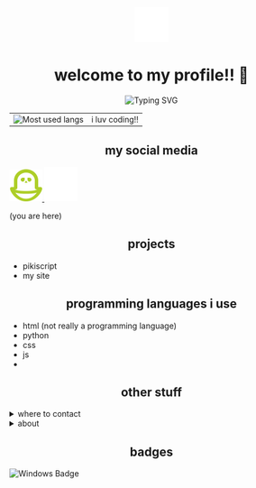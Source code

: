 <div align="center">
  <a href="#">
    <img src="ASSETS/github.svg" alt="github" height="61px">
  </a>
</div>

<div align="center">

  # welcome to my profile!! 👋
  
</div>

<div align="center">
  <img class="typing-svg" src="https://readme-typing-svg.herokuapp.com?font=Fira+Code&amp;pause=1000&amp;color=2600F7&amp;width=435&amp;lines=random+ass+coder;minor;likes+pizza" alt="Typing SVG">
</div>

  <table>
    <tbody>
      <tr>
        <td>
          <img src="https://github-readme-stats.vercel.app/api/top-langs/?username=avaalef&layout=compact&hide_border=true&bg_color=1e1e2f&title_color=8be9fd&text_color=f8f8f2&icon_color=ff79c6&border_radius=12&card_width=350&card_height=400" alt="Most used langs">
        </td>
        <td>
          i luv coding!!
        </td>
      </tr>
    </tbody>
  </table>

<div align="center">

  ## my social media

</div>

<a href="https://pikidiary.lol/@runningman" target="_blank">
    <img src="https://raw.githubusercontent.com/5quirre1/5quirre1/refs/heads/main/assets/README/icons/piki.png" alt="Piki Alien">
</a> <img src="ASSETS/github.svg" alt="Github" height="61"> 

(you are here)

<div align="center">
 
  ## projects

</div>

- pikiscript
- my site

<div align="center">
 
  ## programming languages i use

</div>

- html (not really a programming language)
- python
- css
- js
- 

<div align="center">
 
  ## other stuff

</div>

<details>
  <summary>where to contact</summary>
  <a href="mailto:danypamby@gmail.com"><img src="ASSETS/Gmail.png" alt="gmail logo"></a>
  <br>
  danypamby@gmail.com
</details>

<details>
  <summary>about</summary>
  silly guy that loves coding lmaoooo, if im not coding im playing (prob roblox ig).
  <br>
  im stupid as fuck and LOVE pizza, its my favorite food
  <br>
  i rarely take pictures outside but when i am i sometimes take pics when im bored, im also interested on retro tech (eg windows 95, frontpage 2003) and lost media too.
  <br>
  i spend lots of time on my computer lol, im a minor + male btw.
  <br>
  ive always dreamt of having a space on the 'net, thats why i love coding so much (my most used language is html iirc), i also love python becuase its pretty simple.
  <br>
  i have "runningman" as a name since i like him and his design is pretty cool + i didnt know what to put as a new name because "someonetdh" sucked
  <br>
  <br>
  i also dont use github that much so expect me acting like a dumbass when on github lmaoo
</details>

<div align="center">
 
  ## badges

</div>

<img src="https://img.shields.io/badge/Windows-0078D6?style=for-the-badge&logo=windows&logoColor=white" alt="Windows Badge">
